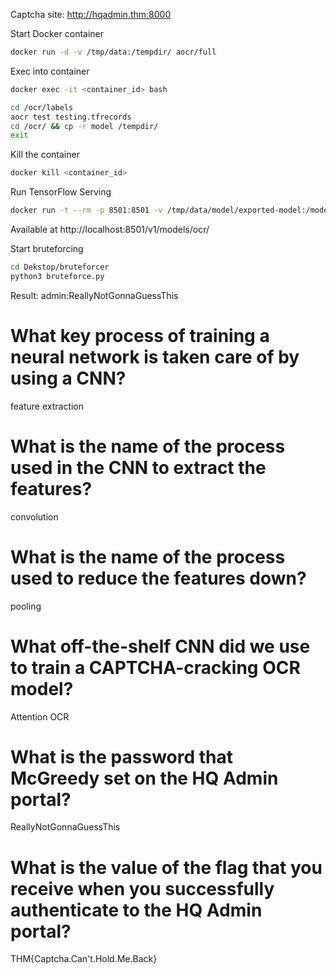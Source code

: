 Captcha site: http://hqadmin.thm:8000

Start Docker container
```bash
docker run -d -v /tmp/data:/tempdir/ aocr/full
```
Exec into container
```bash
docker exec -it <container_id> bash
```

```bash
cd /ocr/labels
aocr test testing.tfrecords
cd /ocr/ && cp -r model /tempdir/
exit
```
Kill the container
```bash
docker kill <container_id>
```

Run TensorFlow Serving
```bash
docker run -t --rm -p 8501:8501 -v /tmp/data/model/exported-model:/models/ -e MODEL_NAME=ocr tensorflow/serving
```
Available at http://localhost:8501/v1/models/ocr/

Start bruteforcing
```bash
cd Dekstop/bruteforcer
python3 bruteforce.py
```

Result:
admin:ReallyNotGonnaGuessThis


# What key process of training a neural network is taken care of by using a CNN?
feature extraction

# What is the name of the process used in the CNN to extract the features?
convolution

# What is the name of the process used to reduce the features down?
pooling

# What off-the-shelf CNN did we use to train a CAPTCHA-cracking OCR model?
Attention OCR

# What is the password that McGreedy set on the HQ Admin portal?
ReallyNotGonnaGuessThis

# What is the value of the flag that you receive when you successfully authenticate to the HQ Admin portal?
THM{Captcha.Can't.Hold.Me.Back}
